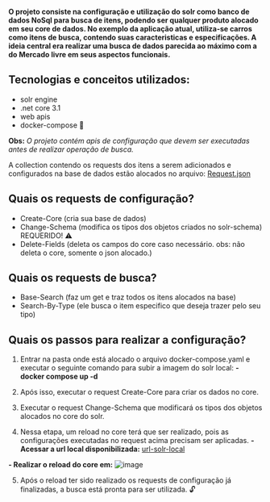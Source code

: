 **O projeto consiste na configuração e utilização do solr como banco de dados NoSql para busca de itens, podendo ser qualquer produto alocado em seu core de dados.
No exemplo da aplicação atual, utiliza-se carros como itens de busca, contendo suas caracteristicas e especificações. A ideia central era realizar uma busca de dados
parecida ao máximo com a do Mercado livre em seus aspectos funcionais.**

## Tecnologias e conceitos utilizados:

* solr engine
* .net core 3.1
* web apis
* docker-compose :whale:

**Obs:** *O projeto contém apis de configuração que devem ser executadas antes de realizar operação de busca.* 

A collection contendo os requests dos itens a serem adicionados e configurados na base de dados estão alocados no arquivo: <a target="_blank" href="Requests.json" download="Requests.json">Request.json</a>

## Quais os requests de configuração?
* Create-Core (cria sua base de dados)
* Change-Schema (modifica os tipos dos objetos criados no solr-schema) REQUERIDO! :warning:
* Delete-Fields (deleta os campos do core caso necessário. obs: não deleta o core, somente o json alocado.)

## Quais os requests de busca?
* Base-Search (faz um get e traz todos os itens alocados na base)
* Search-By-Type (ele busca o item especifico que deseja trazer pelo seu tipo)

## Quais os passos para realizar a configuração?

1. Entrar na pasta onde está alocado o arquivo docker-compose.yaml e executar o seguinte comando para subir a imagem do solr local:
  **- docker compose up -d**

2. Após isso, executar o request Create-Core para criar os dados no core.
 
3. Executar o request Change-Schema que modificará os tipos dos objetos alocados no core do solr.

4. Nessa etapa, um reload no core terá que ser realizado, pois as configurações executadas no request acima precisam ser aplicadas.
  **- Acessar a url local disponibilizada:** [url-solr-local](http://localhost:8983/solr/)
  
  **- Realizar o reload do core em:** ![image](https://user-images.githubusercontent.com/73493014/211834898-f9135155-6d9b-4d9b-8bfd-cf101b72faf0.png)
  
5. Após o reload ter sido realizado os requests de configuração já finalizadas, a busca está pronta para ser utilizada. :unlock:



